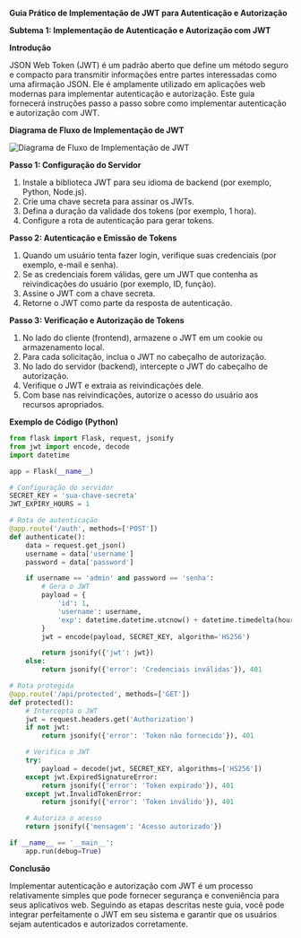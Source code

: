 **Guia Prático de Implementação de JWT para Autenticação e Autorização**

**Subtema 1: Implementação de Autenticação e Autorização com JWT**

**Introdução**

JSON Web Token (JWT) é um padrão aberto que define um método seguro e compacto para transmitir informações entre partes interessadas como uma afirmação JSON. Ele é amplamente utilizado em aplicações web modernas para implementar autenticação e autorização. Este guia fornecerá instruções passo a passo sobre como implementar autenticação e autorização com JWT.

**Diagrama de Fluxo de Implementação de JWT**

![Diagrama de Fluxo de Implementação de JWT](/images/jwt-implementation-flow.png)

**Passo 1: Configuração do Servidor**

1. Instale a biblioteca JWT para seu idioma de backend (por exemplo, Python, Node.js).
2. Crie uma chave secreta para assinar os JWTs.
3. Defina a duração da validade dos tokens (por exemplo, 1 hora).
4. Configure a rota de autenticação para gerar tokens.

**Passo 2: Autenticação e Emissão de Tokens**

1. Quando um usuário tenta fazer login, verifique suas credenciais (por exemplo, e-mail e senha).
2. Se as credenciais forem válidas, gere um JWT que contenha as reivindicações do usuário (por exemplo, ID, função).
3. Assine o JWT com a chave secreta.
4. Retorne o JWT como parte da resposta de autenticação.

**Passo 3: Verificação e Autorização de Tokens**

1. No lado do cliente (frontend), armazene o JWT em um cookie ou armazenamento local.
2. Para cada solicitação, inclua o JWT no cabeçalho de autorização.
3. No lado do servidor (backend), intercepte o JWT do cabeçalho de autorização.
4. Verifique o JWT e extraia as reivindicações dele.
5. Com base nas reivindicações, autorize o acesso do usuário aos recursos apropriados.

**Exemplo de Código (Python)**

```python
from flask import Flask, request, jsonify
from jwt import encode, decode
import datetime

app = Flask(__name__)

# Configuração do servidor
SECRET_KEY = 'sua-chave-secreta'
JWT_EXPIRY_HOURS = 1

# Rota de autenticação
@app.route('/auth', methods=['POST'])
def authenticate():
    data = request.get_json()
    username = data['username']
    password = data['password']

    if username == 'admin' and password == 'senha':
        # Gera o JWT
        payload = {
            'id': 1,
            'username': username,
            'exp': datetime.datetime.utcnow() + datetime.timedelta(hours=JWT_EXPIRY_HOURS)
        }
        jwt = encode(payload, SECRET_KEY, algorithm='HS256')

        return jsonify({'jwt': jwt})
    else:
        return jsonify({'error': 'Credenciais inválidas'}), 401

# Rota protegida
@app.route('/api/protected', methods=['GET'])
def protected():
    # Intercepta o JWT
    jwt = request.headers.get('Authorization')
    if not jwt:
        return jsonify({'error': 'Token não fornecido'}), 401

    # Verifica o JWT
    try:
        payload = decode(jwt, SECRET_KEY, algorithms=['HS256'])
    except jwt.ExpiredSignatureError:
        return jsonify({'error': 'Token expirado'}), 401
    except jwt.InvalidTokenError:
        return jsonify({'error': 'Token inválido'}), 401

    # Autoriza o acesso
    return jsonify({'mensagem': 'Acesso autorizado'})

if __name__ == '__main__':
    app.run(debug=True)
```

**Conclusão**

Implementar autenticação e autorização com JWT é um processo relativamente simples que pode fornecer segurança e conveniência para seus aplicativos web. Seguindo as etapas descritas neste guia, você pode integrar perfeitamente o JWT em seu sistema e garantir que os usuários sejam autenticados e autorizados corretamente.